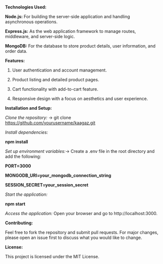 **Technologies Used:**

**Node.js:** For building the server-side application and handling asynchronous operations.

**Express.js:** As the web application framework to manage routes, middleware, and server-side logic.

**MongoDB:** For the database to store product details, user information, and order data.

**Features:**

1) User authentication and account management.

2) Product listing and detailed product pages.

3) Cart functionality with add-to-cart feature.

4) Responsive design with a focus on aesthetics and user experience.

**Installation and Setup:**

*Clone the repository:* 
-> git clone https://github.com/yourusername/kaagaz.git

*Install dependencies:*

**npm install**

*Set up environment variables:*-> Create a .env file in the root directory and add the following:

**PORT=3000**

**MONGODB_URI=your_mongodb_connection_string**

**SESSION_SECRET=your_session_secret**

*Start the application:*

**npm start**

*Access the application:*
Open your browser and go to http://localhost:3000.

**Contributing:**

Feel free to fork the repository and submit pull requests. For major changes, please open an issue first to discuss what you would like to change.

**License:**

This project is licensed under the MIT License.

